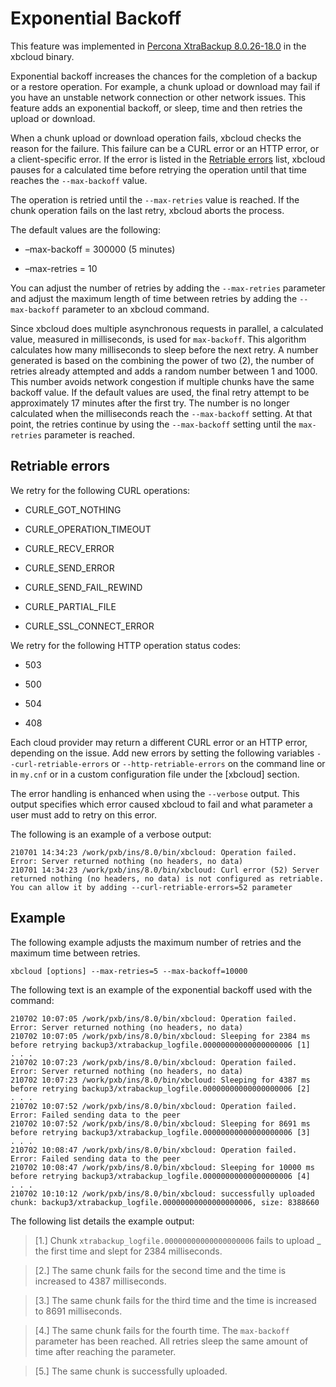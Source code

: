 # Exponential Backoff

This feature was implemented in [Percona XtraBackup 8.0.26-18.0](https://docs.percona.com/percona-xtrabackup/latest/release-notes/8.0/8.0.26-18.0.html#pxb-8-0-26-18-0) in the
xbcloud binary.

Exponential backoff increases the chances for the completion of a backup or
a restore operation. For example, a chunk upload or download may fail if
you have an unstable network connection or other network issues. This
feature adds an exponential backoff, or sleep, time and then retries the
upload or download.

When a chunk upload or download operation fails, xbcloud checks the reason
for the failure. This failure can be a CURL error or an HTTP error, or a
client-specific error. If the error is listed in the [Retriable errors](https://docs.percona.com/percona-xtrabackup/latest/xbcloud/xbcloud_exbackoff.html#retriable) list,
xbcloud pauses for a calculated time before retrying the operation until
that time reaches the `--max-backoff` value.

The operation is retried until the `--max-retries` value is reached. If the
chunk operation fails on the last retry, xbcloud aborts the process.

The default values are the following:

* –max-backoff = 300000 (5 minutes)


* –max-retries = 10

You can adjust the number of retries by adding the `--max-retries`
parameter and adjust the maximum length of time between retries by adding
the `--max-backoff` parameter to an xbcloud command.

Since xbcloud does multiple asynchronous requests in parallel, a calculated
value, measured in milliseconds, is used for `max-backoff`. This algorithm
calculates how many milliseconds to sleep before the next retry. A number
generated is based on the combining the power of two (2), the number of
retries already attempted and adds a random number between 1 and 1000. This
number avoids network congestion if multiple chunks have the same backoff
value. If the default values are used, the final retry attempt to be
approximately 17 minutes after the first try. The number is no longer
calculated when the milliseconds reach the `--max-backoff` setting. At that
point, the retries continue by using the `--max-backoff` setting until
the `max-retries` parameter is reached.

## Retriable errors

We retry for the following CURL operations:

* CURLE_GOT_NOTHING


* CURLE_OPERATION_TIMEOUT


* CURLE_RECV_ERROR


* CURLE_SEND_ERROR


* CURLE_SEND_FAIL_REWIND


* CURLE_PARTIAL_FILE


* CURLE_SSL_CONNECT_ERROR

We retry for the following HTTP operation status codes:

* 503


* 500


* 504


* 408

Each cloud provider may return a different CURL error or an HTTP error,
depending on the issue. Add new errors by setting the following
variables `--curl-retriable-errors` or `--http-retriable-errors` on the
command line or in `my.cnf` or in a custom configuration file under
the [xbcloud] section.

The error handling is enhanced when using the `--verbose` output. This
output specifies which error caused xbcloud to fail and what parameter a
user must add to retry on this error.

The following is an example of a verbose output:

```
210701 14:34:23 /work/pxb/ins/8.0/bin/xbcloud: Operation failed. Error: Server returned nothing (no headers, no data)
210701 14:34:23 /work/pxb/ins/8.0/bin/xbcloud: Curl error (52) Server returned nothing (no headers, no data) is not configured as retriable. You can allow it by adding --curl-retriable-errors=52 parameter
```

## Example

The following example adjusts the maximum number of retries and the maximum
time between retries.

```
xbcloud [options] --max-retries=5 --max-backoff=10000
```

The following text is an example of the exponential backoff used with the
command:

```
210702 10:07:05 /work/pxb/ins/8.0/bin/xbcloud: Operation failed. Error: Server returned nothing (no headers, no data)
210702 10:07:05 /work/pxb/ins/8.0/bin/xbcloud: Sleeping for 2384 ms before retrying backup3/xtrabackup_logfile.00000000000000000006 [1]
. . .
210702 10:07:23 /work/pxb/ins/8.0/bin/xbcloud: Operation failed. Error: Server returned nothing (no headers, no data)
210702 10:07:23 /work/pxb/ins/8.0/bin/xbcloud: Sleeping for 4387 ms before retrying backup3/xtrabackup_logfile.00000000000000000006 [2]
. . .
210702 10:07:52 /work/pxb/ins/8.0/bin/xbcloud: Operation failed. Error: Failed sending data to the peer
210702 10:07:52 /work/pxb/ins/8.0/bin/xbcloud: Sleeping for 8691 ms before retrying backup3/xtrabackup_logfile.00000000000000000006 [3]
. . .
210702 10:08:47 /work/pxb/ins/8.0/bin/xbcloud: Operation failed. Error: Failed sending data to the peer
210702 10:08:47 /work/pxb/ins/8.0/bin/xbcloud: Sleeping for 10000 ms before retrying backup3/xtrabackup_logfile.00000000000000000006 [4]
. . .
210702 10:10:12 /work/pxb/ins/8.0/bin/xbcloud: successfully uploaded chunk: backup3/xtrabackup_logfile.00000000000000000006, size: 8388660
```

The following list details the example output:

> [1.] Chunk `xtrabackup_logfile.00000000000000000006` fails to upload _
> the first time and slept for 2384 milliseconds.

> [2.] The same chunk fails for the second time and the time is increased
> to 4387 milliseconds.

> [3.] The same chunk fails for the third time and the time is increased to
> 8691 milliseconds.

> [4.] The same chunk fails for the fourth time. The `max-backoff`
> parameter has been reached. All retries sleep the same amount of time after
> reaching the parameter.

> [5.] The same chunk is successfully uploaded.
